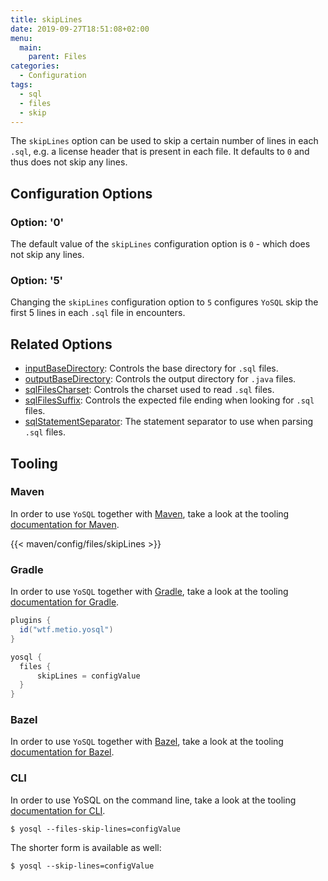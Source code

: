 ```yaml
---
title: skipLines
date: 2019-09-27T18:51:08+02:00
menu:
  main:
    parent: Files
categories:
  - Configuration
tags:
  - sql
  - files
  - skip
---
```


The `skipLines` option can be used to skip a certain number of lines in each `.sql`, e.g. a license header that is present in each file. It defaults to `0` and thus does not skip any lines.

## Configuration Options

### Option: '0'

The default value of the `skipLines` configuration option is `0` - which does not skip any lines.

### Option: '5'

Changing the `skipLines` configuration option to `5` configures `YoSQL` skip the first 5 lines in each `.sql` file in encounters.

## Related Options

- [inputBaseDirectory](../inputbasedirectory/): Controls the base directory for `.sql` files.
- [outputBaseDirectory](../outputbasedirectory/): Controls the output directory for `.java` files.
- [sqlFilesCharset](../sqlfilescharset/): Controls the charset used to read `.sql` files.
- [sqlFilesSuffix](../sqlfilessuffix/): Controls the expected file ending when looking for `.sql` files.
- [sqlStatementSeparator](../sqlstatementseparator/): The statement separator to use when parsing `.sql` files.

## Tooling

### Maven

In order to use `YoSQL` together with [Maven](https://maven.apache.org/), take a look at the tooling [documentation for Maven](/tooling/maven/).

{{< maven/config/files/skipLines >}}

### Gradle

In order to use `YoSQL` together with [Gradle](https://gradle.org/), take a look at the tooling [documentation for Gradle](/tooling/gradle/).

```groovy
plugins {
  id("wtf.metio.yosql")
}

yosql {
  files {
      skipLines = configValue
  }
}
```

### Bazel

In order to use `YoSQL` together with [Bazel](https://bazel.build/), take a look at the tooling [documentation for Bazel](/tooling/bazel/).

### CLI

In order to use YoSQL on the command line, take a look at the tooling [documentation for CLI](/tooling/cli/).

```shell
$ yosql --files-skip-lines=configValue
```

The shorter form is available as well:

```shell
$ yosql --skip-lines=configValue
```
